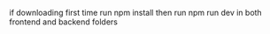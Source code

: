 if downloading first time run
npm install
then run
npm run dev
in both frontend and backend folders
